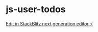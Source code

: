 # js-user-todos

[Edit in StackBlitz next generation editor ⚡️](https://stackblitz.com/~/github.com/kevin-mehta/js-user-todos)